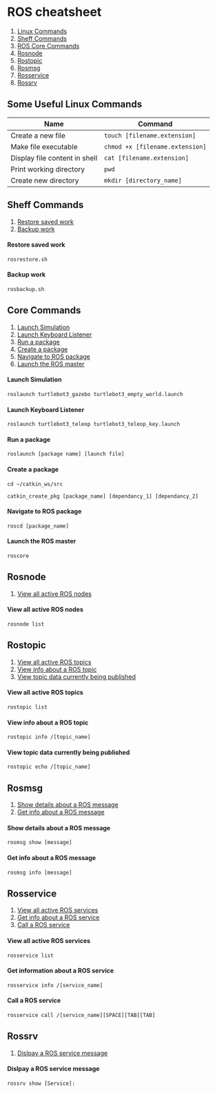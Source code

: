 
# ROS cheatsheet

1. [Linux Commands](#Some-Useful-Linux-Commands)
2. [Sheff Commands](#Sheff-Commands)
3. [ROS Core Commands](#Core-commands)
4. [Rosnode](#Rosnode)
5. [Rostopic](#Rostopic)
6. [Rosmsg](#Rosmsg)
7. [Rosservice](#Rosservice)
8. [Rossrv](#Rossrv)


## Some Useful Linux Commands

| Name | Command |
| --- | ----------- |
| Create a new file | ``` touch [filename.extension] ``` |
| Make file executable | ``` chmod +x [filename.extension] ``` |
| Display file content in shell | ``` cat [filename.extension] ``` |
| Print working directory | ``` pwd ``` |
| Create new directory | ``` mkdir [directory_name] ``` |

## Sheff Commands

1. [Restore saved work](#Restore-saved-work)
2. [Backup work](#Backup-work)


#### Restore saved work

```shell
rosrestore.sh
```

#### Backup work

```shell
rosbackup.sh
```

## Core Commands

1. [Launch Simulation](#Launch-Simulation)
2. [Launch Keyboard Listener](#Launch-Keyboard-Listener)
3. [Run a package](#Run-a-package)
4. [Create a package](#Create-a-package)
5. [Navigate to ROS package](#Navigate-to-ROS-package)
6. [Launch the ROS master](#Launch-the-ROS-master)


#### Launch Simulation

```shell
roslaunch turtlebot3_gazebo turtlebot3_empty_world.launch
```


#### Launch Keyboard Listener

```shell
roslaunch turtlebot3_teleop turtlebot3_teleop_key.launch
```

#### Run a package

```shell
roslaunch [package name] [launch file]
```

#### Create a package

```shell
cd ~/catkin_ws/src
```

```shell
catkin_create_pkg [package_name] [dependancy_1] [dependancy_2]
```
#### Navigate to ROS package

```shell
roscd [package_name]
```

#### Launch the ROS master

```shell
roscore
```

## Rosnode

1. [View all active ROS nodes](#View-all-active-ROS-nodes)


#### View all active ROS nodes

```shell
rosnode list
```


## Rostopic

1. [View all active ROS topics](#View-all-active-ROS-topics)
2. [View info about a ROS topic](#View-info-about-a-ROS-topic)
3. [View topic data currently being published](#View-topic-data-currently-being-published)


#### View all active ROS topics

```shell
rostopic list
```

#### View info about a ROS topic

```shell
rostopic info /[topic_name]
```

#### View topic data currently being published

```shell
rostopic echo /[topic_name]
```

## Rosmsg

1. [Show details about a ROS message](#Show-details-about-a-ROS-message)
2. [Get info about a ROS message](#Get-info-about-a-ROS-message)

#### Show details about a ROS message

```shell
rosmsg show [message]

```

#### Get info about a ROS message

```shell
rosmsg info [message]

```


## Rosservice

1. [View all active ROS services](#View-all-active-ROS-services)
2. [Get info about a ROS service](#Get-information-about-a-ROS-service)
3. [Call a ROS service]("#Call-a-ROS-service")

#### View all active ROS services

```shell
rosservice list
```

#### Get information about a ROS service

```shell
rosservice info /[service_name]
```

#### Call a ROS service

```shell
rosservice call /[service_name][SPACE][TAB][TAB]
```

## Rossrv

1. [Dislpay a ROS service message](#Dislpay-a-ROS-service-message)


#### Dislpay a ROS service message

```shell
rossrv show [Service]:
```
